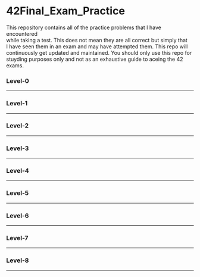 # 42Final_Exam_Practice  
This repository contains all of the practice problems that I have encountered  
while taking a test.  This does not mean they are all correct but simply that  
I have seen them in an exam and may have attempted them.  This repo will  
continuously get updated and maintained.  You should only use this repo for  
stuyding purposes only and not as an exhaustive guide to aceing the 42 exams.  

### Level-0
----------------------------------------------------------------------------  
### Level-1
----------------------------------------------------------------------------  
### Level-2
----------------------------------------------------------------------------  
### Level-3
----------------------------------------------------------------------------  
### Level-4
----------------------------------------------------------------------------  
### Level-5
----------------------------------------------------------------------------  
### Level-6
----------------------------------------------------------------------------
### Level-7
----------------------------------------------------------------------------
### Level-8
----------------------------------------------------------------------------
